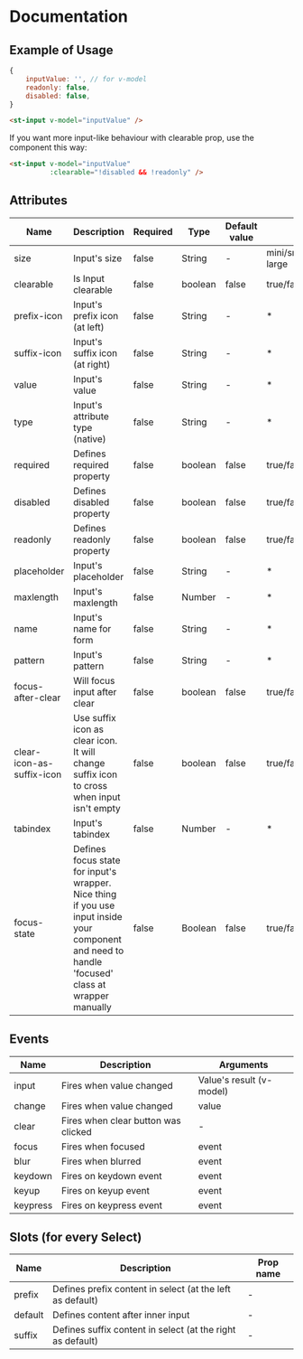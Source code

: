 # Documentation

## Example of Usage

```javascript
{
    inputValue: '', // for v-model
    readonly: false,
    disabled: false,
}
```

```html
<st-input v-model="inputValue" />
```

If you want more input-like behaviour with clearable prop, use the component this way:

```html
<st-input v-model="inputValue" 
          :clearable="!disabled && !readonly" />
```

## Attributes

| Name | Description | Required | Type | Default value | Possible values |
| --- | --- | --- | --- | --- | --- |
| size | Input's size | false | String | - | mini/small/medium/large/extra-large |
| clearable | Is Input clearable | false | boolean | false | true/false |
| prefix-icon | Input's prefix icon (at left) | false | String | - | * |
| suffix-icon | Input's suffix icon (at right) | false | String | - | * |
| value | Input's value | false | String | - | * |
| type | Input's attribute type (native) | false | String | - | * |
| required | Defines required property | false | boolean | false | true/false |
| disabled | Defines disabled property | false | boolean | false | true/false |
| readonly | Defines readonly property | false | boolean | false | true/false |
| placeholder | Input's placeholder | false | String | - | * |
| maxlength | Input's maxlength | false | Number | - | * |
| name | Input's name for form | false | String | - | * |
| pattern | Input's pattern | false | String | - | * |
| focus-after-clear | Will focus input after clear | false | boolean | false | true/false |
| clear-icon-as-suffix-icon | Use suffix icon as clear icon. It will change suffix icon to cross when input isn't empty | false | boolean | false | true/false |
| tabindex | Input's tabindex | false | Number | - | * |
| focus-state | Defines focus state for input's wrapper. Nice thing if you use input inside your component and need to handle 'focused' class at wrapper manually | false | Boolean | false | true/false |

## Events

| Name | Description | Arguments |
| --- | --- | --- |
| input | Fires when value changed | Value's result (v-model) |
| change | Fires when value changed | value |
| clear | Fires when clear button was clicked | - |
| focus | Fires when focused | event |
| blur | Fires when blurred | event |
| keydown | Fires on keydown event | event |
| keyup | Fires on keyup event | event |
| keypress | Fires on keypress event | event |

## Slots (for every Select)

| Name | Description | Prop name |
| --- | --- | --- |
| prefix | Defines prefix content in select (at the left as default) | - |
| default | Defines content after inner input | - |
| suffix | Defines suffix content in select (at the right as default) | - |
